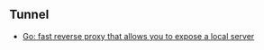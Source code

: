 ## Tunnel

- [Go: fast reverse proxy that allows you to expose a local server](https://github.com/fatedier/frp)
